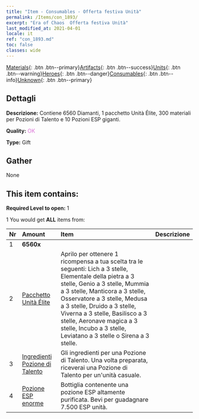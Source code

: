 ```yaml
---
title: "Item - Consumables - Offerta festiva Unità"
permalink: /Items/con_1893/
excerpt: "Era of Chaos  Offerta festiva Unità"
last_modified_at: 2021-04-01
locale: it
ref: "con_1893.md"
toc: false
classes: wide
---
```

 [Materials](/it/Items/){: .btn .btn--primary}[Artifacts](/it/Items/Artifacts/){: .btn .btn--success}[Units](/it/Items/Units/){: .btn .btn--warning}[Heroes](/it/Items/Heroes/){: .btn .btn--danger}[Consumables](/it/Items/Consumables/){: .btn .btn--info}[Unknown](/it/Items/Unknown/){: .btn .btn--primary}

## Dettagli
 **Descrizione:** Contiene 6560 Diamanti, 1 pacchetto Unità Élite, 300 materiali per Pozioni di Talento e 10 Pozioni ESP giganti.

 **Quality:** <span style="color: #DA70D6">OK</span>

 **Type:** Gift

## Gather

  None

## This item contains:

 **Required Level to open:** 1

 1 You would get **ALL** items  from:

  | Nr | Amount |     Item    | Descrizione |
  |:---|:-------|:------------|:-----------:|
  | 1 |  **6560x** | <i class="fas fa-gem"/> |  | 
  | 2 | [Pacchetto Unità Élite](/it/Items/con_1882/) | Aprilo per ottenere 1 ricompensa a tua scelta tra le seguenti: Lich a 3 stelle, Elementale della pietra a 3 stelle, Genio a 3 stelle, Mummia a 3 stelle, Manticora a 3 stelle, Osservatore a 3 stelle, Medusa a 3 stelle, Druido a 3 stelle, Viverna a 3 stelle, Basilisco a 3 stelle, Aeronave magica a 3 stelle, Incubo a 3 stelle, Leviatano a 3 stelle o Sirena a 3 stelle. | 
  | 3 | [Ingredienti Pozione di Talento](/it/Items/con_1120/) | Gli ingredienti per una Pozione di Talento. Una volta preparata, riceverai una Pozione di Talento per un'unità casuale. | 
  | 4 | [Pozione ESP enorme](/it/Items/con_703/) | Bottiglia contenente una pozione ESP altamente purificata. Bevi per guadagnare 7.500 ESP unità. | 
